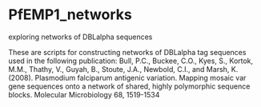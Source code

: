 # PfEMP1_networks
exploring networks of DBLalpha sequences

These are scripts for constructing networks of DBLalpha tag sequences used in the following publication:
Bull, P.C., Buckee, C.O., Kyes, S., Kortok, M.M., Thathy, V., Guyah, B., Stoute, J.A., Newbold, C.I., and Marsh, K. (2008). Plasmodium falciparum antigenic variation. Mapping mosaic var gene sequences onto a network of shared, highly polymorphic sequence blocks. Molecular Microbiology 68, 1519-1534
